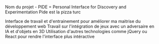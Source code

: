 Nom du projet - PIDE = Personal Interface for Discovery and Experimentation
Pide est la pizza turc

Interface de travail et d'entrainement pour améliorer ma maitrise du développement web
Travail sur l'intégration de jeux avec un adversaire en IA et d'objets en 3D
Utilisation d'autres technologies comme jQuery ou React pour rendre l'interface plus intéractive
